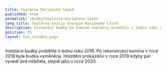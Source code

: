 ```yaml
---
title: Teplárna Mariánské lázně
published: true
permalink: /budky/teplarna-marianske-lazne
long_title: Teplárna Veolia Energie Mariánské Lázně
description: Instalace budky na komíně teplárny proběhla v lednu roku 2016.
position: 25
layout: two_columns_page
---
```

Instalace budky proběhla v lednu roku 2016. Po rekonstrukci komína v roce 2018 byla budka vyměněna. Hnízdění prokázáno v roce 2019 kdyby pár vyvedl dvě mláďata, stejně jako v roce 2020.

